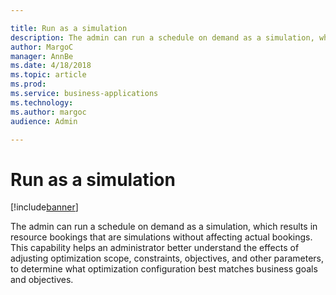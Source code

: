 ```yaml
---

title: Run as a simulation
description: The admin can run a schedule on demand as a simulation, which results in resource bookings that are simulations without affecting actual bookings.
author: MargoC
manager: AnnBe
ms.date: 4/18/2018
ms.topic: article
ms.prod: 
ms.service: business-applications
ms.technology: 
ms.author: margoc
audience: Admin

---
```

#  Run as a simulation 




[!include[banner](../../../includes/banner.md)]

The admin can run a schedule on demand as a simulation, which results in
resource bookings that are simulations without affecting actual bookings. This
capability helps an administrator better understand the effects of adjusting
optimization scope, constraints, objectives, and other parameters, to determine
what optimization configuration best matches business goals and objectives.

